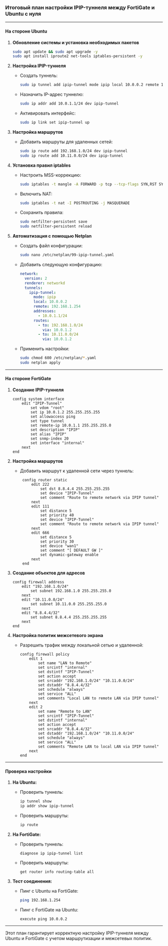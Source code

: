 ### Итоговый план настройки IPIP-туннеля между FortiGate и Ubuntu с нуля

---

#### **На стороне Ubuntu**

1. **Обновление системы и установка необходимых пакетов**
   ```bash
   sudo apt update && sudo apt upgrade -y
   sudo apt install iproute2 net-tools iptables-persistent -y
   ```

2. **Настройка IPIP-туннеля**
   - Создать туннель:
     ```bash
     sudo ip tunnel add ipip-tunnel mode ipip local 10.0.0.2 remote 192.168.1.254 dev ens3
     ```
   - Назначить IP-адрес туннелю:
     ```bash
     sudo ip addr add 10.0.1.1/24 dev ipip-tunnel
     ```
   - Активировать интерфейс:
     ```bash
     sudo ip link set ipip-tunnel up
     ```

3. **Настройка маршрутов**
   - Добавить маршруты для удаленных сетей:
     ```bash
     sudo ip route add 192.168.1.0/24 dev ipip-tunnel
     sudo ip route add 10.11.0.0/24 dev ipip-tunnel
     ```

4. **Установка правил iptables**
   - Настроить MSS-коррекцию:
     ```bash
     sudo iptables -t mangle -A FORWARD -p tcp --tcp-flags SYN,RST SYN -j TCPMSS --clamp-mss-to-pmtu
     ```
   - Включить NAT:
     ```bash
     sudo iptables -t nat -I POSTROUTING -j MASQUERADE
     ```
   - Сохранить правила:
     ```bash
     sudo netfilter-persistent save
     sudo netfilter-persistent reload
     ```

5. **Автоматизация с помощью Netplan**
   - Создать файл конфигурации:
     ```bash
     sudo nano /etc/netplan/99-ipip-tunnel.yaml
     ```
   - Добавить следующую конфигурацию:
     ```yaml
     network:
       version: 2
       renderer: networkd
       tunnels:
         ipip-tunnel:
           mode: ipip
           local: 10.0.0.2
           remote: 192.168.1.254
           addresses:
             - 10.0.1.1/24
           routes:
             - to: 192.168.1.0/24
               via: 10.0.1.2
             - to: 10.11.0.0/24
               via: 10.0.1.2
     ```
   - Применить настройки:
     ```bash
     sudo chmod 600 /etc/netplan/*.yaml
     sudo netplan apply
     ```

---

#### **На стороне FortiGate**

1. **Создание IPIP-туннеля**
   ```plaintext
   config system interface
       edit "IPIP-Tunnel"
           set vdom "root"
           set ip 10.0.1.2 255.255.255.255
           set allowaccess ping
           set type tunnel
           set remote-ip 10.0.1.1 255.255.255.0
           set description "IPIP"
           set alias "IPIP"
           set snmp-index 20
           set interface "internal"
       next
   end
   ```

2. **Настройка маршрутов**
   - Добавить маршрут к удаленной сети через туннель:
     ```plaintext
      config router static
          edit 222
              set dst 8.8.4.4 255.255.255.255
              set device "IPIP-Tunnel"
              set comment "Route to remote network via IPIP tunnel"
          next
          edit 111
              set distance 5
              set priority 40
              set device "IPIP-Tunnel"
              set comment "Route to remote network via IPIP tunnel"
          next
          edit 666
              set distance 5
              set priority 30
              set device "wan1"
              set comment "[ DEFAULT GW ]"
              set dynamic-gateway enable
          next
      end
     ```

3. **Создание объектов для адресов**
   ```plaintext
   config firewall address
       edit "192.168.1.0/24"
           set subnet 192.168.1.0 255.255.255.0
       next
       edit "10.11.0.0/24"
           set subnet 10.11.0.0 255.255.255.0
       next
       edit "8.8.4.4/32"
           set subnet 8.8.4.4 255.255.255.255
       next
   end
   ```

4. **Настройка политик межсетевого экрана**
   - Разрешить трафик между локальной сетью и удаленной:
     ```plaintext
     config firewall policy
         edit 1
             set name "LAN to Remote"
             set srcintf "internal"
             set dstintf "IPIP-Tunnel"
             set action accept
             set srcaddr "192.168.1.0/24" "10.11.0.0/24"
             set dstaddr "8.8.4.4/32"
             set schedule "always"
             set service "ALL"
             set comments "Local LAN to remote LAN via IPIP tunnel"
         next
         edit 2
             set name "Remote to LAN"
             set srcintf "IPIP-Tunnel"
             set dstintf "internal"
             set action accept
             set srcaddr "8.8.4.4/32"
             set dstaddr "192.168.1.0/24" "10.11.0.0/24"
             set schedule "always"
             set service "ALL"
             set comments "Remote LAN to local LAN via IPIP tunnel"
         next
     end
     ```

---

#### **Проверка настройки**

1. **На Ubuntu:**
   - Проверить туннель:
     ```bash
     ip tunnel show
     ip addr show ipip-tunnel
     ```
   - Проверить маршруты:
     ```bash
     ip route
     ```

2. **На FortiGate:**
   - Проверить туннель:
     ```plaintext
     diagnose ip ipip-tunnel list
     ```
   - Проверить маршруты:
     ```plaintext
     get router info routing-table all
     ```

3. **Тест соединения:**
   - Пинг с Ubuntu на FortiGate:
     ```bash
     ping 192.168.1.254
     ```
   - Пинг с FortiGate на Ubuntu:
     ```plaintext
     execute ping 10.0.0.2
     ```

---

Этот план гарантирует корректную настройку IPIP-туннеля между Ubuntu и FortiGate с учетом маршрутизации и межсетевых политик.
